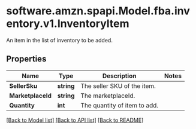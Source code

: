 # software.amzn.spapi.Model.fba.inventory.v1.InventoryItem
An item in the list of inventory to be added.

## Properties

Name | Type | Description | Notes
------------ | ------------- | ------------- | -------------
**SellerSku** | **string** | The seller SKU of the item. | 
**MarketplaceId** | **string** | The marketplaceId. | 
**Quantity** | **int** | The quantity of item to add. | 

[[Back to Model list]](../README.md#documentation-for-models) [[Back to API list]](../README.md#documentation-for-api-endpoints) [[Back to README]](../README.md)

